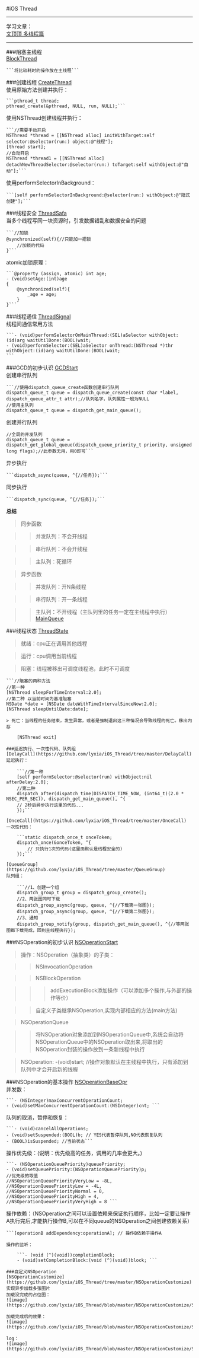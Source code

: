 #iOS Thread


---------

学习文章：  
[文顶顶 多线程篇](http://www.cnblogs.com/wendingding/tag/%E5%A4%9A%E7%BA%BF%E7%A8%8B%E7%AF%87/)

---------

###阻塞主线程  
[BlockThread](https://github.com/lyxia/iOS_Thread/tree/master/BlockThread)
	
	```将比较耗时的操作放在主线程```
	
###创建线程
[CreateThread](https://github.com/lyxia/iOS_Thread/tree/master/CreateThread)  
使用原始方法创建并执行：
		
	```pthread_t thread;
	pthread_create(&pthread, NULL, run, NULL);```
		
使用NSThread创建线程并执行：
		
	```//需要手动开启
	NSThread *thread = [[NSThread alloc] initWithTarget:self selector:@selector(run:) object:@"线程"];
	[thread start];
	//自动开启
	NSThread *thread1 = [[NSThread alloc] detachNewThreadSelector:@selector(run:) toTarget:self withObject:@"自动"];```
	
使用performSelectorInBackground：
		
	```[self performSelectorInBackground:@selector(run:) withObject:@"隐式创建"];```
		
###线程安全
[ThreadSafa](https://github.com/lyxia/iOS_Thread/tree/master/ThreadSafa)  
当多个线程写同一块资源时，引发数据错乱和数据安全的问题
		
	```//加锁
	@synchronized(self){//只能加一把锁
		//加锁的代码
	}```
		
atomic加锁原理：
		
	```@property (assign, atomic) int age;
	- (void)setAge:(int)age
	{
		@synchronized(self){			
			_age = age;
		}
	}```
		
###线程通信
[ThreadSignal](https://github.com/lyxia/iOS_Thread/tree/master/ThreadSignal)  
线程间通信常用方法
		
	```- (void)performSelectorOnMainThread:(SEL)aSelector withObject:(id)arg waitUtilDone:(BOOL)wait;
	- (void)performSelector:(SEL)aSelector onThread:(NSThread *)thr withObject:(id)arg waitUtilDone:(BOOL)wait;
	```	
###GCD的初步认识
[GCDStart](https://github.com/lyxia/iOS_Thread/tree/master/GCDStart)  
创建串行队列
		
	```//使用dispatch_queue_create函数创建串行队列
	dispatch_queue_t queue = dispatch_queue_create(const char *label, dispatch_queue_attr_t attr);//队列名字，队列属性一般为NULL
	//使用主队列
	dispatch_queue_t queue = dispatch_get_main_queue();
		
创建并行队列
		
	//全局的并发队列
	dispatch_queue_t queue = dispatch_get_global_queue(dispatch_queue_priority_t priority, unsigned long flags);//此参数无用，用0即可```
		
异步执行
		
	```dispatch_async(queue, ^{//任务});```
		
同步执行
		
	```dispatch_sync(queue, ^{//任务});```
		
**总结**  
> 同步函数
	
>> 并发队列：不会开线程
	
>> 串行队列：不会开线程
	
>> 主队列：死循环
	
> 异步函数
	
>> 并发队列：开N条线程
	
>> 串行队列：开一条线程
	
>> 主队列：不开线程（主队列里的任务一定在主线程中执行）[MainQueue](https://github.com/lyxia/iOS_Thread/tree/master/MainQueue)
	
###线程状态
[ThreadState](https://github.com/lyxia/iOS_Thread/tree/master/ThreadState)  
> 就绪：cpu正在调用其他线程
	
> 运行：cpu调用当前线程
	
> 阻塞：线程被移出可调度线程池，此时不可调度
		
	```//阻塞的两种方法
	//第一种
	[NSThread sleepForTimeInterval:2.0];
	//第二种 以当前时间为基准阻塞
	NSDate *date = [NSDate dateWithTimeIntervalSinceNow:2.0];
	[NSThread sleepUntilDate:date];
```	
> 死亡：当线程的任务结束，发生异常，或者是强制退出这三种情况会导致线程的死亡。移出内存
		
	[NSThread exit]
		
###延迟执行、一次性代码、队列组
[DelayCall](https://github.com/lyxia/iOS_Thread/tree/master/DelayCall)  
延迟执行：
		
	```//第一种
	[self performSelector:@selector(run) withObject:nil afterDelay:2.0];
	//第二种
	dispatch_after(dispatch_time(DISPATCH_TIME_NOW, (int64_t)(2.0 * NSEC_PER_SEC)), dispatch_get_main_queue(), ^{
    // 2秒后异步执行这里的代码...
	});```
		
[OnceCall](https://github.com/lyxia/iOS_Thread/tree/master/OnceCall)  
一次性代码：
		
	```static dispatch_once_t onceToken;
	dispatch_once(&onceToken, ^{
    	// 只执行1次的代码(这里面默认是线程安全的)
	});```
		
[QueueGroup](https://github.com/lyxia/iOS_Thread/tree/master/QueueGroup)  
队列组：
		
	```//1、创建一个组
	dispatch_group_t group = dispatch_group_create();
	//2、两张图同时下载
	dispatch_group_async(group, queue, ^{//下载第一张图});
	dispatch_group_async(group, queue, ^{//下载第二张图});
	//3、通知
	dispatch_group_notify(group, dispatch_get_main_queue(), ^{//等两张图都下载完成，回到主线程执行});
```		
###NSOperation的初步认识
[NSOperationStart](https://github.com/lyxia/iOS_Thread/tree/master/NSOperationStart)  
> 操作：NSOperation（抽象类）的子类：  

>> NSInvocationOperation

>> NSBlockOperation

>>> addExecutionBlock添加操作（可以添加多个操作,与外部的操作等价）

>> 自定义子类继承NSOperation,实现内部相应的⽅法(main方法)

> NSOperationQueue

>> 将NSOperation对象添加到NSOperationQueue中,系统会⾃动将NSOperationQueue中的NSOperation取出来,将取出的NSOperation封装的操作放到⼀条新线程中执⾏	

> NSOperation: -(void)start; //操作对象默认在主线程中执行，只有添加到队列中才会开启新的线程

###NSOperation的基本操作
[NSOperationBaseOpr](https://github.com/lyxia/iOS_Thread/tree/master/NSOperationBaseOpr)  
并发数：
	
	```- (NSInteger)maxConcurrentOperationCount;
	- (void)setMaxConcurrentOperationCount:(NSInteger)cnt; ```
	
队列的取消，暂停和恢复：
	
	```- (void)cancelAllOperations;
	- (void)setSuspended:(BOOL)b; // YES代表暂停队列,NO代表恢复队列
	- (BOOL)isSuspended; //当前状态```

操作优先级：(说明：优先级高的任务，调用的几率会更大。)
	
	```- (NSOperationQueuePriority)queuePriority;
	- (void)setQueuePriority:(NSOperationQueuePriority)p;
	//优先级的取值
	//NSOperationQueuePriorityVeryLow = -8L,
	//NSOperationQueuePriorityLow = -4L,
	//NSOperationQueuePriorityNormal = 0,
	//NSOperationQueuePriorityHigh = 4,
	//NSOperationQueuePriorityVeryHigh = 8 ```

操作依赖：（NSOperation之间可以设置依赖来保证执行顺序，⽐如一定要让操作A执行完后,才能执行操作B,可以在不同queue的NSOperation之间创建依赖关系）
	
	```[operationB addDependency:operationA]; // 操作B依赖于操作A
```	
操作的监听：
	
	```- (void (^)(void))completionBlock;
	- (void)setCompletionBlock:(void (^)(void))block; ```

###自定义NSOperation
[NSOperationCustomize](https://github.com/lyxia/iOS_Thread/tree/master/NSOperationCustomize)  
实现异步加载多张图片  
加载没完成的占位图：  
![image](https://github.com/lyxia/iOS_Thread/blob/master/NSOperationCustomize/ScreenShot/loadDefaultImage.png) 

加载完成后的效果：  
![image](https://github.com/lyxia/iOS_Thread/blob/master/NSOperationCustomize/ScreenShot/loadCompeleted.png)

log：  
![image](https://github.com/lyxia/iOS_Thread/blob/master/NSOperationCustomize/ScreenShot/Log.png)

